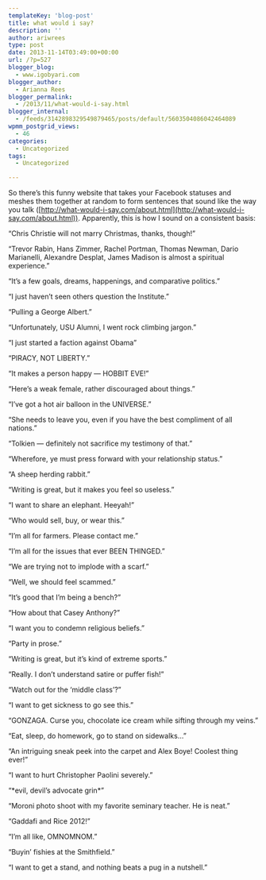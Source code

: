```yaml
---
templateKey: 'blog-post'
title: what would i say?
description: ''
author: ariwrees
type: post
date: 2013-11-14T03:49:00+00:00
url: /?p=527
blogger_blog:
  - www.igobyari.com
blogger_author:
  - Arianna Rees
blogger_permalink:
  - /2013/11/what-would-i-say.html
blogger_internal:
  - /feeds/3142898329549879465/posts/default/5603504086042464089
wpmm_postgrid_views:
  - 46
categories:
  - Uncategorized
tags:
  - Uncategorized

---
```

So there’s this funny website that takes your Facebook statuses and meshes them together at random to form sentences that sound like the way you talk ([http://what-would-i-say.com/about.html](http://what-would-i-say.com/about.html)). Apparently, this is how I sound on a consistent basis:

“Chris Christie will not marry Christmas, thanks, though!”

“Trevor Rabin, Hans Zimmer, Rachel Portman, Thomas Newman, Dario Marianelli, Alexandre Desplat, James Madison is almost a spiritual experience.”

“It’s a few goals, dreams, happenings, and comparative politics.”

“I just haven’t seen others question the Institute.”

“Pulling a George Albert.”

“Unfortunately, USU Alumni, I went rock climbing jargon.”

“I just started a faction against Obama”

“PIRACY, NOT LIBERTY.”

“It makes a person happy — HOBBIT EVE!”

“Here’s a weak female, rather discouraged about things.”

“I’ve got a hot air balloon in the UNIVERSE.”

“She needs to leave you, even if you have the best compliment of all nations.”

“Tolkien — definitely not sacrifice my testimony of that.”

“Wherefore, ye must press forward with your relationship status.”

“A sheep herding rabbit.”

“Writing is great, but it makes you feel so useless.”

“I want to share an elephant. Heeyah!”

“Who would sell, buy, or wear this.”

“I’m all for farmers. Please contact me.”

“I’m all for the issues that ever BEEN THINGED.”

“We are trying not to implode with a scarf.”

“Well, we should feel scammed.”

“It’s good that I’m being a bench?”

“How about that Casey Anthony?”

“I want you to condemn religious beliefs.”

“Party in prose.”

“Writing is great, but it’s kind of extreme sports.”

“Really. I don’t understand satire or puffer fish!”

“Watch out for the ‘middle class’?”

“I want to get sickness to go see this.”

“GONZAGA. Curse you, chocolate ice cream while sifting through my veins.”

“Eat, sleep, do homework, go to stand on sidewalks…”

“An intriguing sneak peek into the carpet and Alex Boye! Coolest thing ever!”

“I want to hurt Christopher Paolini severely.”

“\*evil, devil’s advocate grin\*”

“Moroni photo shoot with my favorite seminary teacher. He is neat.”

“Gaddafi and Rice 2012!”

“I’m all like, OMNOMNOM.”

“Buyin’ fishies at the Smithfield.”

“I want to get a stand, and nothing beats a pug in a nutshell.”